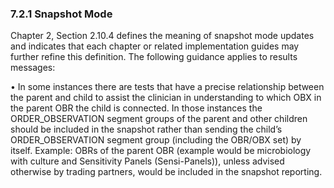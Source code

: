 ### 7.2.1 Snapshot Mode

Chapter 2, Section 2.10.4 defines the meaning of snapshot mode updates and indicates that each chapter or related implementation guides may further refine this definition. The following guidance applies to results messages:

• In some instances there are tests that have a precise relationship between the parent and child to assist the clinician in understanding to which OBX in the parent OBR the child is connected. In those instances the ORDER_OBSERVATION segment groups of the parent and other children should be included in the snapshot rather than sending the child’s ORDER_OBSERVATION segment group (including the OBR/OBX set) by itself. Example: OBRs of the parent OBR (example would be microbiology with culture and Sensitivity Panels (Sensi-Panels)), unless advised otherwise by trading partners, would be included in the snapshot reporting.
